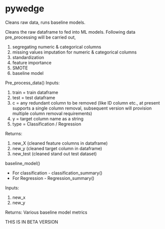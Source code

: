 # pywedge
Cleans raw data, runs baseline models. 

Cleans the raw dataframe to fed into ML models. Following data pre_processing will be carried out,
1) segregating numeric & categorical columns
2) missing values imputation for numeric & categorical columns
3) standardization
4) feature importance
5) SMOTE
6) baseline model

Pre_process_data()
Inputs: 
1) train = train dataframe
2) test = test dataframe
3) c = any redundant column to be removed (like ID column etc., at present supports a single column removal, subsequent version will provision multiple column removal requirements)
4) y = target column name as a string 
5) type = Classification / Regression

Returns:
1) new_X (cleaned feature columns in dataframe)
2) new_y (cleaned target column in dataframe)  
3) new_test (cleaned stand out test dataset)

baseline_model()
- For classification - classification_summary() 
- For Regression - Regression_summary()

Inputs:
1) new_x
2) new_y

Returns:
Various baseline model metrics 

THIS IS IN BETA VERSION 
